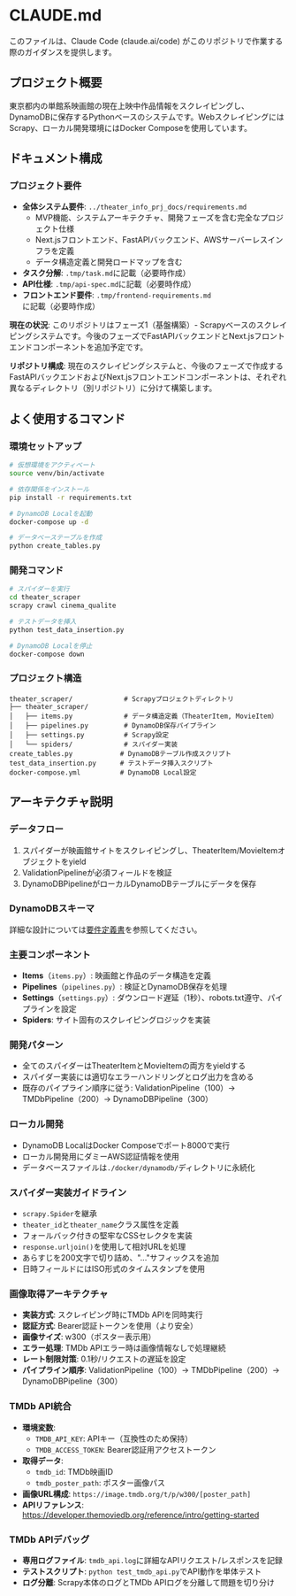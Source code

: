 # CLAUDE.md

このファイルは、Claude Code (claude.ai/code) がこのリポジトリで作業する際のガイダンスを提供します。

## プロジェクト概要

東京都内の単館系映画館の現在上映中作品情報をスクレイピングし、DynamoDBに保存するPythonベースのシステムです。WebスクレイピングにはScrapy、ローカル開発環境にはDocker Composeを使用しています。

## ドキュメント構成

### プロジェクト要件
- **全体システム要件**: `../theater_info_prj_docs/requirements.md`
  - MVP機能、システムアーキテクチャ、開発フェーズを含む完全なプロジェクト仕様
  - Next.jsフロントエンド、FastAPIバックエンド、AWSサーバーレスインフラを定義
  - データ構造定義と開発ロードマップを含む
- **タスク分解**: `.tmp/task.md`に記載（必要時作成）
- **API仕様**: `.tmp/api-spec.md`に記載（必要時作成）
- **フロントエンド要件**: `.tmp/frontend-requirements.md`に記載（必要時作成）

**現在の状況**: このリポジトリはフェーズ1（基盤構築）- Scrapyベースのスクレイピングシステムです。今後のフェーズでFastAPIバックエンドとNext.jsフロントエンドコンポーネントを追加予定です。

**リポジトリ構成**: 現在のスクレイピングシステムと、今後のフェーズで作成するFastAPIバックエンドおよびNext.jsフロントエンドコンポーネントは、それぞれ異なるディレクトリ（別リポジトリ）に分けて構築します。

## よく使用するコマンド

### 環境セットアップ
```bash
# 仮想環境をアクティベート
source venv/bin/activate

# 依存関係をインストール
pip install -r requirements.txt

# DynamoDB Localを起動
docker-compose up -d

# データベーステーブルを作成
python create_tables.py
```

### 開発コマンド
```bash
# スパイダーを実行
cd theater_scraper
scrapy crawl cinema_qualite

# テストデータを挿入
python test_data_insertion.py

# DynamoDB Localを停止
docker-compose down
```

### プロジェクト構造
```
theater_scraper/             # Scrapyプロジェクトディレクトリ
├── theater_scraper/
│   ├── items.py             # データ構造定義（TheaterItem, MovieItem）
│   ├── pipelines.py         # DynamoDB保存パイプライン
│   ├── settings.py          # Scrapy設定
│   └── spiders/             # スパイダー実装
create_tables.py            # DynamoDBテーブル作成スクリプト
test_data_insertion.py      # テストデータ挿入スクリプト
docker-compose.yml          # DynamoDB Local設定
```

## アーキテクチャ説明

### データフロー
1. スパイダーが映画館サイトをスクレイピングし、TheaterItem/MovieItemオブジェクトをyield
2. ValidationPipelineが必須フィールドを検証
3. DynamoDBPipelineがローカルDynamoDBテーブルにデータを保存

### DynamoDBスキーマ
詳細な設計については[要件定義書](https://github.com/kenchang198/theater_info_prj_docs/blob/main/requirements.md)を参照してください。

### 主要コンポーネント
- **Items**（`items.py`）: 映画館と作品のデータ構造を定義
- **Pipelines**（`pipelines.py`）: 検証とDynamoDB保存を処理
- **Settings**（`settings.py`）: ダウンロード遅延（1秒）、robots.txt遵守、パイプラインを設定
- **Spiders**: サイト固有のスクレイピングロジックを実装

### 開発パターン
- 全てのスパイダーはTheaterItemとMovieItemの両方をyieldする
- スパイダー実装には適切なエラーハンドリングとログ出力を含める
- 既存のパイプライン順序に従う: ValidationPipeline（100）→ TMDbPipeline（200）→ DynamoDBPipeline（300）

### ローカル開発
- DynamoDB LocalはDocker Composeでポート8000で実行
- ローカル開発用にダミーAWS認証情報を使用
- データベースファイルは`./docker/dynamodb/`ディレクトリに永続化

### スパイダー実装ガイドライン
- `scrapy.Spider`を継承
- `theater_id`と`theater_name`クラス属性を定義
- フォールバック付きの堅牢なCSSセレクタを実装
- `response.urljoin()`を使用して相対URLを処理
- あらすじを200文字で切り詰め、"..."サフィックスを追加
- 日時フィールドにはISO形式のタイムスタンプを使用

### 画像取得アーキテクチャ
- **実装方式**: スクレイピング時にTMDb APIを同時実行
- **認証方式**: Bearer認証トークンを使用（より安全）
- **画像サイズ**: w300（ポスター表示用）
- **エラー処理**: TMDb APIエラー時は画像情報なしで処理継続
- **レート制限対策**: 0.1秒/リクエストの遅延を設定
- **パイプライン順序**: ValidationPipeline（100）→ TMDbPipeline（200）→ DynamoDBPipeline（300）

### TMDb API統合
- **環境変数**:
  - `TMDB_API_KEY`: APIキー（互換性のため保持）
  - `TMDB_ACCESS_TOKEN`: Bearer認証用アクセストークン
- **取得データ**:
  - `tmdb_id`: TMDb映画ID
  - `tmdb_poster_path`: ポスター画像パス
- **画像URL構成**: `https://image.tmdb.org/t/p/w300/[poster_path]`
- **APIリファレンス**: https://developer.themoviedb.org/reference/intro/getting-started

### TMDb APIデバッグ
- **専用ログファイル**: `tmdb_api.log`に詳細なAPIリクエスト/レスポンスを記録
- **テストスクリプト**: `python test_tmdb_api.py`でAPI動作を単体テスト
- **ログ分離**: Scrapy本体のログとTMDb APIログを分離して問題を切り分け
